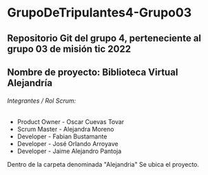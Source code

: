 # GrupoDeTripulantes4-Grupo03
## Repositorio Git del grupo 4, perteneciente al grupo 03 de misión tic 2022

## Nombre de proyecto: Biblioteca Virtual Alejandría

###### Integrantes / Rol Scrum:

* Product Owner - Oscar Cuevas Tovar
* Scrum Master - Alejandra Moreno
* Developer - Fabian Bustamante
* Developer - José Orlando Arroyave
* Developer - Jaime Alejandro Pantoja


Dentro de la carpeta denominada "Alejandria" Se ubica el proyecto.
